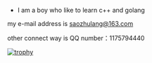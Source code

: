 - I am a boy who like to learn c++ and golang

my e-mail address is saozhulang@163.com

other connect way is QQ number：1175794440

[![trophy](https://github-profile-trophy.vercel.app/?username=saozh1LanG&theme=algolia)](https://github.com/ryo-ma/github-profile-trophy)
<!---
saozh1LanG/saozh1LanG is a ✨ special ✨ repository because its `README.md` (this file) appears on your GitHub profile.
You can click the Preview link to take a look at your changes.
--->
